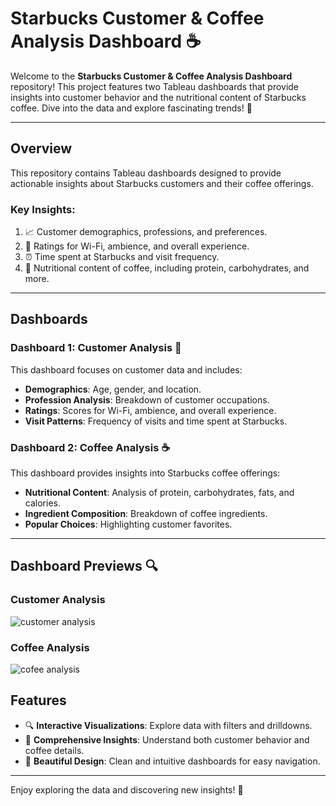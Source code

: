 # Starbucks Customer & Coffee Analysis Dashboard ☕️

Welcome to the **Starbucks Customer & Coffee Analysis Dashboard** repository! This project features two Tableau dashboards that provide insights into customer behavior and the nutritional content of Starbucks coffee. Dive into the data and explore fascinating trends! 🌟

---

## Overview

This repository contains Tableau dashboards designed to provide actionable insights about Starbucks customers and their coffee offerings.

### Key Insights:
1. 📈 Customer demographics, professions, and preferences.
2. 🔹 Ratings for Wi-Fi, ambience, and overall experience.
3. ⏰ Time spent at Starbucks and visit frequency.
4. 🍼 Nutritional content of coffee, including protein, carbohydrates, and more.

---

## Dashboards

### Dashboard 1: Customer Analysis 👥

This dashboard focuses on customer data and includes:

- **Demographics**: Age, gender, and location.
- **Profession Analysis**: Breakdown of customer occupations.
- **Ratings**: Scores for Wi-Fi, ambience, and overall experience.
- **Visit Patterns**: Frequency of visits and time spent at Starbucks.

### Dashboard 2: Coffee Analysis ☕️

This dashboard provides insights into Starbucks coffee offerings:

- **Nutritional Content**: Analysis of protein, carbohydrates, fats, and calories.
- **Ingredient Composition**: Breakdown of coffee ingredients.
- **Popular Choices**: Highlighting customer favorites.

---
## Dashboard Previews 🔍

### Customer Analysis
![customer analysis](https://github.com/user-attachments/assets/44f0d093-fb4a-4fdc-8f5e-87798ca3bb38)


### Coffee Analysis
![cofee analysis](https://github.com/user-attachments/assets/39b23704-003e-4fdc-ab4b-1ed18c1b3df3)


## Features

- 🔍 **Interactive Visualizations**: Explore data with filters and drilldowns.
- 🎯 **Comprehensive Insights**: Understand both customer behavior and coffee details.
- 🎨 **Beautiful Design**: Clean and intuitive dashboards for easy navigation.

---

Enjoy exploring the data and discovering new insights! 🚀



